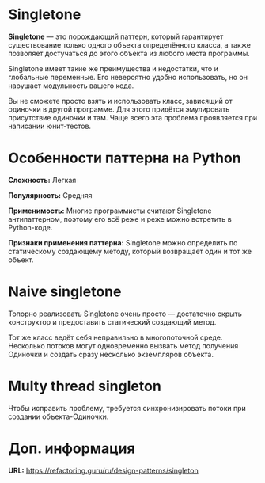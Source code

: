 # Singletone

**Singletone** — это порождающий паттерн, который гарантирует существование только одного объекта определённого класса, а также позволяет достучаться до этого объекта из любого места программы.

Singletone имеет такие же преимущества и недостатки, что и глобальные переменные. Его невероятно удобно использовать, но он нарушает модульность вашего кода.

Вы не сможете просто взять и использовать класс, зависящий от одиночки в другой программе. Для этого придётся эмулировать присутствие одиночки и там. Чаще всего эта проблема проявляется при написании юнит-тестов.

# Особенности паттерна на Python

**Сложность:** Легкая

**Популярность:** Средняя

**Применимость:** Многие программисты считают Singletone антипаттерном, поэтому его всё реже и реже можно встретить в Python-коде.

**Признаки применения паттерна:** Singletone можно определить по статическому создающему методу, который возвращает один и тот же объект.

# Naive singletone

Топорно реализовать Singletone очень просто — достаточно скрыть конструктор и предоставить статический создающий метод.

Тот же класс ведёт себя неправильно в многопоточной среде. Несколько потоков могут одновременно вызвать метод получения Одиночки и создать сразу несколько экземпляров объекта.

# Multy thread singleton

Чтобы исправить проблему, требуется синхронизировать потоки при создании объекта-Одиночки.


# Доп. информация

**URL:** https://refactoring.guru/ru/design-patterns/singleton